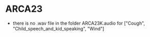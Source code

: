 # ARCA23

- there is no .wav file in the folder ARCA23K.audio for ["Cough", "Child_speech_and_kid_speaking", "Wind"]

